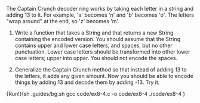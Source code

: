 The Captain Crunch decoder ring works by taking each letter in a string and adding 13 to it.  For example, 'a' becomes 'n' and 'b' becomes 'o'.  The letters "wrap around" at the end, so 'z' becomes 'm'.

1.  Write a function that takes a String and that returns a new String containing the encoded version.  You should assume that the String contains upper and lower case letters, and spaces, but no other punctuation.  Lower case letters should be transformed into other lower case letters; upper into upper.  You should not encode the spaces.

1. Generalize the Captain Crunch method so that instead of adding 13 to the letters, it adds any given amount.  Now you should be able to encode things by adding 13 and decode them by adding -13.  Try it.

{Run!}(sh .guides/bg.sh gcc code/ex8-4.c -o code/ex8-4 ./code/ex8-4 )